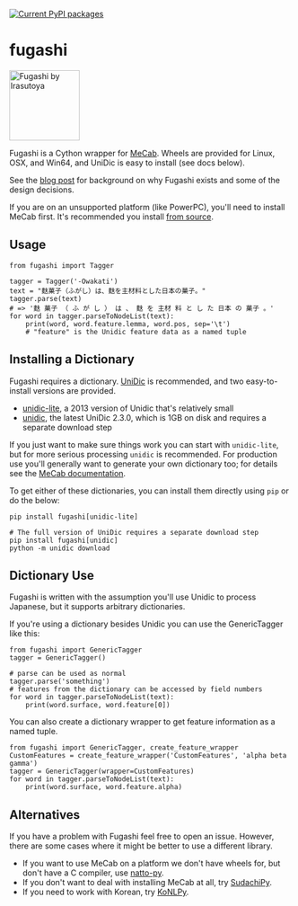 [![Current PyPI packages](https://badge.fury.io/py/fugashi.svg)](https://pypi.org/project/fugashi/)

# fugashi

<img src="https://github.com/polm/fugashi/raw/master/fugashi.png" width=125 height=125 alt="Fugashi by Irasutoya" />

Fugashi is a Cython wrapper for [MeCab](https://taku910.github.io/mecab/).
Wheels are provided for Linux, OSX, and Win64, and UniDic is easy to install
(see docs below).

See the [blog post](https://www.dampfkraft.com/nlp/fugashi.html) for background
on why Fugashi exists and some of the design decisions.

If you are on an unsupported platform (like PowerPC), you'll need to install
MeCab first. It's recommended you install [from
source](https://github.com/taku910/mecab).

## Usage

    from fugashi import Tagger

    tagger = Tagger('-Owakati')
    text = "麩菓子（ふがし）は、麩を主材料とした日本の菓子。"
    tagger.parse(text)
    # => '麩 菓子 （ ふ が し ） は 、 麩 を 主材 料 と し た 日本 の 菓子 。'
    for word in tagger.parseToNodeList(text):
        print(word, word.feature.lemma, word.pos, sep='\t')
        # "feature" is the Unidic feature data as a named tuple

## Installing a Dictionary

Fugashi requires a dictionary. [UniDic](https://unidic.ninjal.ac.jp/) is
recommended, and two easy-to-install versions are provided.

  - [unidic-lite](https://github.com/polm/unidic-lite), a 2013 version of Unidic that's relatively small
  - [unidic](https://github.com/polm/unidic-py), the latest UniDic 2.3.0, which is 1GB on disk and requires a separate download step

If you just want to make sure things work you can start with `unidic-lite`, but
for more serious processing `unidic` is recommended. For production use you'll
generally want to generate your own dictionary too; for details see the [MeCab
documentation](https://taku910.github.io/mecab/learn.html).

To get either of these dictionaries, you can install them directly using `pip`
or do the below:

    pip install fugashi[unidic-lite]

    # The full version of UniDic requires a separate download step
    pip install fugashi[unidic]
    python -m unidic download

## Dictionary Use

Fugashi is written with the assumption you'll use Unidic to process Japanese,
but it supports arbitrary dictionaries. 

If you're using a dictionary besides Unidic you can use the GenericTagger like this:

    from fugashi import GenericTagger
    tagger = GenericTagger()

    # parse can be used as normal
    tagger.parse('something')
    # features from the dictionary can be accessed by field numbers
    for word in tagger.parseToNodeList(text):
        print(word.surface, word.feature[0])

You can also create a dictionary wrapper to get feature information as a named tuple. 

    from fugashi import GenericTagger, create_feature_wrapper
    CustomFeatures = create_feature_wrapper('CustomFeatures', 'alpha beta gamma')
    tagger = GenericTagger(wrapper=CustomFeatures)
    for word in tagger.parseToNodeList(text):
        print(word.surface, word.feature.alpha)

## Alternatives

If you have a problem with Fugashi feel free to open an issue. However, there
are some cases where it might be better to use a different library.

- If you want to use MeCab on a platform we don't have wheels for, but don't have a C compiler, use [natto-py](https://github.com/buruzaemon/natto-py).
- If you don't want to deal with installing MeCab at all, try [SudachiPy](https://github.com/WorksApplications/SudachiPy).
- If you need to work with Korean, try [KoNLPy](https://konlpy.org/en/latest/).

